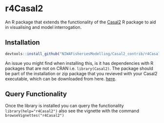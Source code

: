 # r4Casal2
An R package that extends the functionality of the [Casal2](https://github.com/NIWAFisheriesModelling/CASAL2) R package to aid in visualising and model interrogation.


## Installation
```r
devtools::install_github("NIWAFisheriesModelling/Casal2_contrib/r4Casal2", build_vignettes  = TRUE)
```
An issue you might find when installing this, is it has dependencies with R packages that are not on CRAN i.e. `library(Casal2)`. The package should be part of the installation or zip package that you revieved with your Casal2 executable, which can be downloaded from here. [here](https://casal2.github.io/casal/).

## Query Functionality
Once the library is installed you can query the functionality `library(help="r4Casal2")` also see the vignette with the command `browseVignettes("r4Casal2")`



